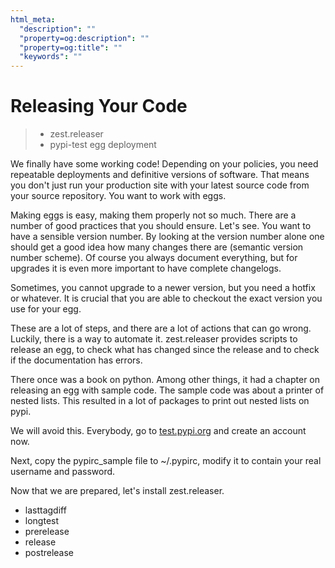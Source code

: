 ```yaml
---
html_meta:
  "description": ""
  "property=og:description": ""
  "property=og:title": ""
  "keywords": ""
---
```


# Releasing Your Code

> - zest.releaser
> - pypi-test egg deployment

We finally have some working code! Depending on your policies, you need repeatable deployments and definitive versions of software. That means you don't just run your production site with your latest source code from your source repository. You want to work with eggs.

Making eggs is easy, making them properly not so much. There are a number of good practices that you should ensure.
Let's see. You want to have a sensible version number. By looking at the version number alone one should get a good idea how many changes there are (semantic version number scheme). Of course you always document everything, but for upgrades it is even more important to have complete changelogs.

Sometimes, you cannot upgrade to a newer version, but you need a hotfix or whatever. It is crucial that you are able to checkout the exact version you use for your egg.

These are a lot of steps, and there are a lot of actions that can go wrong. Luckily, there is a way to automate it. zest.releaser provides scripts to release an egg, to check what has changed since the release and to check if the documentation has errors.

There once was a book on python. Among other things, it had a chapter on releasing an egg with sample code. The sample code was about a printer of nested lists. This resulted in a lot of packages to print out nested lists on pypi.

We will avoid this. Everybody, go to [test.pypi.org](https://test.pypi.org) and create an account now.

Next, copy the pypirc_sample file to ~/.pypirc, modify it to contain your real username and password.

Now that we are prepared, let's install zest.releaser.

- lasttagdiff
- longtest
- prerelease
- release
- postrelease
